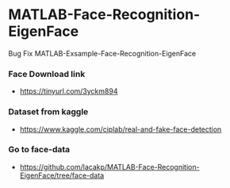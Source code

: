 # MATLAB-Face-Recognition-EigenFace
Bug Fix MATLAB-Exsample-Face-Recognition-EigenFace

### Face Download link
- https://tinyurl.com/3yckm894

### Dataset from kaggle
- https://www.kaggle.com/ciplab/real-and-fake-face-detection

### Go to face-data
- https://github.com/lacakp/MATLAB-Face-Recognition-EigenFace/tree/face-data
